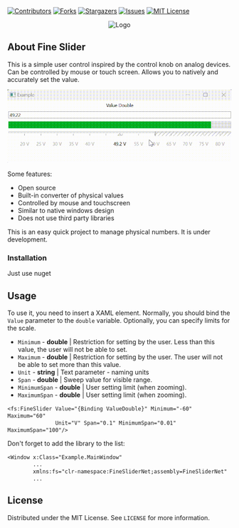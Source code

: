 
[![Contributors][contributors-shield]][contributors-url]
[![Forks][forks-shield]][forks-url]
[![Stargazers][stars-shield]][stars-url]
[![Issues][issues-shield]][issues-url]
[![MIT License][license-shield]][license-url]

<div align="center">
    <img src="Images/icon.ico" alt="Logo" width="80" height="80"/>
</div>

## About Fine Slider

This is a simple user control inspired by the control knob on analog devices. Can be controlled by mouse or touch screen. Allows you to natively and accurately set the value.

![Screenshot](Images/example.gif)

Some features:
* Open source
* Built-in converter of physical values
* Controlled by mouse and touchscreen
* Similar to native windows design
* Does not use third party libraries

This is an easy quick project to manage physical numbers. It is under development.

### Installation

Just use nuget

## Usage

To use it, you need to insert a XAML element.
Normally, you should bind the `Value` parameter to the `double` variable. Optionally, you can specify limits for the scale.
* `Minimum` - **double** | Restriction for setting by the user. Less than this value, the user will not be able to set.
* `Maximum` - **double** | Restriction for setting by the user. The user will not be able to set more than this value.
* `Unit` - **string** | Text parameter - naming units
* `Span` - **double** | Sweep value for visible range.
* `MinimumSpan` - **double** | User setting limit (when zooming).
* `MaximumSpan` - **double** | User setting limit (when zooming).
```xaml
<fs:FineSlider Value="{Binding ValueDouble}" Minimum="-60" Maximum="60"
               Unit="V" Span="0.1" MinimumSpan="0.01" MaximumSpan="100"/>
```
Don't forget to add the library to the list:
```xaml
<Window x:Class="Example.MainWindow"
        ...
        xmlns:fs="clr-namespace:FineSliderNet;assembly=FineSliderNet"
        ...
```
## License

Distributed under the MIT License. See `LICENSE` for more information.

<!-- https://www.markdownguide.org/basic-syntax/#reference-style-links -->
[contributors-shield]: https://img.shields.io/github/contributors/himaniman/fineslider.net.svg?style=for-the-badge
[contributors-url]: https://github.com/himaniman/fineslider.net/graphs/contributors
[forks-shield]: https://img.shields.io/github/forks/himaniman/fineslider.net.svg?style=for-the-badge
[forks-url]: https://github.com/himaniman/fineslider.net/network/members
[stars-shield]: https://img.shields.io/github/stars/himaniman/fineslider.net.svg?style=for-the-badge
[stars-url]: https://github.com/himaniman/fineslider.net/stargazers
[issues-shield]: https://img.shields.io/github/issues/himaniman/fineslider.net.svg?style=for-the-badge
[issues-url]: https://github.com/himaniman/fineslider.net/issues
[license-shield]: https://img.shields.io/github/license/himaniman/fineslider.net.svg?style=for-the-badge
[license-url]: https://github.com/himaniman/fineslider.net/blob/master/LICENSE